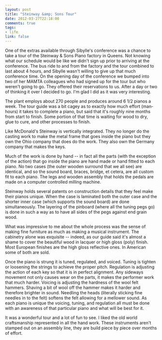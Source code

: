 ```yaml
---
layout: post
title: "Steinway &amp; Sons Tour"
date: 2012-03-27T22:18:00
comments: true
tags:
- life
link: false
---
```

One of the extras available through Sibylle's conference was a chance to take a tour of the Steinway & Sons Piano factory in Queens. Not knowing what our schedule would be like we didn't sign up prior to arriving at the conference. The bus ride to and from the factory and the tour combined to last about 4 hours, and Sibylle wasn't willing to give up that much conference time. On the opening day of the conference we bumped into two of her MAMTA colleagues who had signed up for the tour but who weren't going to go. They offered their reservations to us. After a day or two of thinking it over I decided to go. I'm glad I did as it was very interesting.

The plant employs about 270 people and produces around 6 1/2 pianos a week. The tour guide was a bit cagey as to exactly how much effort (man-hours) it takes to complete a piano, but said that it's roughly nine months from start to finish. Some portion of that time is waiting for wood to dry, glue to cure, and other processes to finish.

Like McDonald's Steinway is vertically integrated. They no longer do the casting work to make the metal frame that goes inside the piano but they own the Ohio company that does do the work. They also own the Germany company that makes the keys. 

Much of the work is done by hand -- in fact all the parts (with the exception of the action) that go inside the piano are hand made or hand fitted to each piano. No two cases (the outer wooden surround that we all see) are identical, and so the sound board, braces, bridge, et cetera, are all custom fit to each piano. The legs and wooden assembly that holds the pedals are made on a computer controlled milling machine. 

Steinway holds several patents on construction details that they feel make their pianos unique. When the case is laminated both the outer case and the shorter inner case (which supports the sound board) are done simultaneously. The layering of the pinboard (where all the tuning pegs go) is done in such a way as to have all sides of the pegs against end grain wood.

What was impressive to me about the whole process was the sense of making fine furniture as much as making a musical instrument. The cabinetry alone was exquisite -- indeed, as our guide said it's almost a shame to cover the beautiful wood in lacquer or high gloss (poly) finish. Most European finishes are the high gloss reflective ones. In American some of both are sold. 

Once the piano is strung it is tuned, regulated, and voiced. Tuning is tighten or loosening the strings to achieve the proper pitch. Regulation is adjusting the action of each key so that it is in perfect alignment. Any sideways movement not only causes wear on the parts, it makes the performer work that much harder. Voicing is adjusting the hardness of the wool felt hammers. Shaving a bit of wool off the hammer makes it harder and therefore brighter in sound. Needling the heads (literally sticking fine needles in to the felt) softens the felt allowing for a mellower sound. As each piano is unique the voicing, tuning, and regulation all must be done with an awareness of that particular piano and what will be best for it.

It was a wonderful tour and a lot of fun to see. I liked the old world craftsmanship represented in all the hand work. These instruments aren't stamped out on an assembly line, they are build piece by piece over months of effort. 
